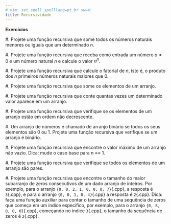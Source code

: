 ```yaml
---
# vim: set spell spelllang=pt_br sw=4:
title: Recursividade
---
```


**Exercícios**

#. Projete uma função recursiva que some todos os números naturais menores ou iguais que um determinado $n$.

#. Projete uma função recursiva que receba como entrada um número $a \not = 0$ e um número natural $n$ e calcule o valor $a^n$.

#. Projete uma função recursiva que calcule o fatorial de $n$, isto é, o produto dos $n$ primeiros números naturais maiores que $0$.

#. Projete uma função recursiva que some os elementos de um arranjo.

#. Projete uma função recursiva que conte quantas vezes um determinado valor aparece em um arranjo.

#. Projete uma função recursiva que verifique se os elementos de um arranjo estão em ordem não decrescente.

#. Um arranjo de números é chamado de arranjo binário se todos os seus elementos são 0 ou 1. Projete uma função recursiva que verifique se um arranjo é binário.

#. Projete uma função recursiva que encontre o valor máximo de um arranjo não vazio. Dica: mude o caso base para n == 1.

#. Projete uma função recursiva que verifique se todos os elementos de um arranjo são pares.

#. Projete uma função recursiva que encontre o tamanho do maior subarranjo de zeros consecutivos de um dado arranjo de inteiros. Por exemplo, para o arranjo `{0, 0, 2, 1, 0, 0, 0, 7}`{.cpp}, a resposta é `3`{.cpp}, e para o arranjo `{0, 0, 1, 0, 4}`{.cpp} a resposta é `2`{.cpp}. Dica: faça uma função auxiliar para contar o tamanho de uma sequência de zeros que começa em um índice específico, por exemplo, para o arranjo `{0, 8, 0, 0, 0}`{.cpp}, começando no índice `3`{.cpp}, o tamanho da sequência de zeros é `2`{.cpp}.
